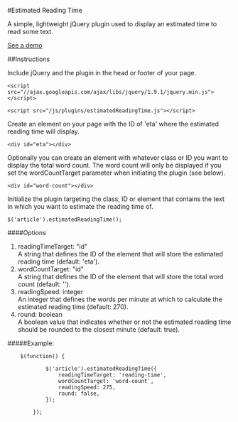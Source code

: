 #Estimated Reading Time

A simple, lightweight jQuery plugin used to display an estimated time to read some text.

<a href="http://michael-lynch.github.io/estimated-reading-time/" target="_blank">See a demo</a>

##Instructions

Include jQuery and the plugin in the head or footer of your page.

    <script src="//ajax.googleapis.com/ajax/libs/jquery/1.9.1/jquery.min.js"></script>
    
    <script src="/js/plugins/estimatedReadingTime.js"></script>
    
Create an element on your page with the ID of 'eta' where the estimated reading time will display.

	<div id="eta"></div>
	
Optionally you can create an element with whatever class or ID you want to display the total word count. The word count will only be displayed if you set the wordCountTarget parameter when initiating the plugin (see below).

	<div id="word-count"></div>
    
Initialize the plugin targeting the class, ID or element that contains the text in which you want to estimate the reading time of. 

	$('article').estimatedReadingTime();
	
####Options

<ol>

<li>
readingTimeTarget: "id"
<br />A string that defines the ID of the element that will store the estimated reading time (default: 'eta').
</li>

<li>wordCountTarget: "id"
<br />A string that defines the ID of the element that will store the total word count (default: ''). 
</li>

<li>readingSpeed: integer
<br />An integer that defines the words per minute at which to calculate the estimated reading time (default: 270).
</li>

<li>round: boolean
<br />A boolean value that indicates whether or not the estimated reading time should be rounded to the closest minute (default: true).
</li>

</ol>

#####Example:

		$(function() {
			
				$('article').estimatedReadingTime({
					readingTimeTarget: 'reading-time',
					wordCountTarget: 'word-count',
					readingSpeed: 275,
					round: false,
				});
				
			});